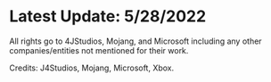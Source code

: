 # Latest Update: 5/28/2022

All rights go to 4JStudios, Mojang, and Microsoft including any other companies/entities not mentioned for their work. 

Credits: J4Studios, Mojang, Microsoft, Xbox.
